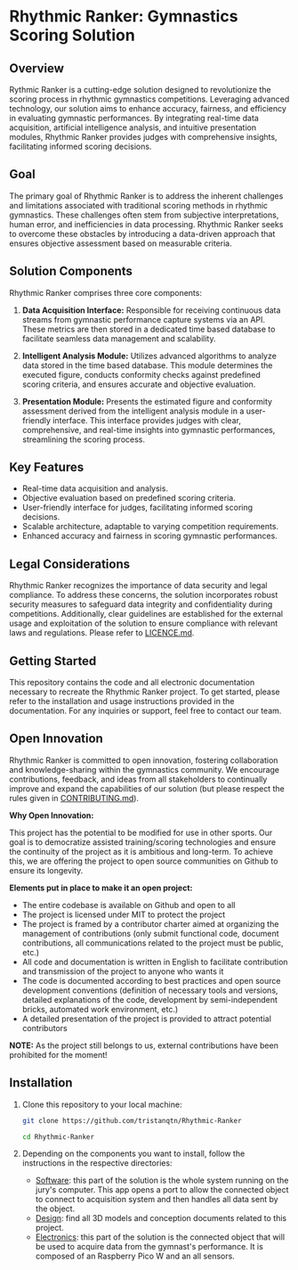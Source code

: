 # Rhythmic Ranker: Gymnastics Scoring Solution

## Overview

Rythmic Ranker is a cutting-edge solution designed to revolutionize the scoring process in rhythmic gymnastics competitions. Leveraging advanced technology, our solution aims to enhance accuracy, fairness, and efficiency in evaluating gymnastic performances. By integrating real-time data acquisition, artificial intelligence analysis, and intuitive presentation modules, Rhythmic Ranker provides judges with comprehensive insights, facilitating informed scoring decisions.

## Goal

The primary goal of Rhythmic Ranker is to address the inherent challenges and limitations associated with traditional scoring methods in rhythmic gymnastics. These challenges often stem from subjective interpretations, human error, and inefficiencies in data processing. Rhythmic Ranker seeks to overcome these obstacles by introducing a data-driven approach that ensures objective assessment based on measurable criteria.

## Solution Components

Rhythmic Ranker comprises three core components:

1. **Data Acquisition Interface:** Responsible for receiving continuous data streams from gymnastic performance capture systems via an API. These metrics are then stored in a dedicated time based database to facilitate seamless data management and scalability.

2. **Intelligent Analysis Module:** Utilizes advanced algorithms to analyze data stored in the time based database. This module determines the executed figure, conducts conformity checks against predefined scoring criteria, and ensures accurate and objective evaluation.

3. **Presentation Module:** Presents the estimated figure and conformity assessment derived from the intelligent analysis module in a user-friendly interface. This interface provides judges with clear, comprehensive, and real-time insights into gymnastic performances, streamlining the scoring process.

## Key Features

- Real-time data acquisition and analysis.
- Objective evaluation based on predefined scoring criteria.
- User-friendly interface for judges, facilitating informed scoring decisions.
- Scalable architecture, adaptable to varying competition requirements.
- Enhanced accuracy and fairness in scoring gymnastic performances.

## Legal Considerations

Rhythmic Ranker recognizes the importance of data security and legal compliance. To address these concerns, the solution incorporates robust security measures to safeguard data integrity and confidentiality during competitions. Additionally, clear guidelines are established for the external usage and exploitation of the solution to ensure compliance with relevant laws and regulations. Please refer to [LICENCE.md](./LICENCE.md).

## Getting Started

This repository contains the code and all electronic documentation necessary to recreate the Rhythmic Ranker project. To get started, please refer to the installation and usage instructions provided in the documentation. For any inquiries or support, feel free to contact our team.

## Open Innovation

Rhythmic Ranker is committed to open innovation, fostering collaboration and knowledge-sharing within the gymnastics community. We encourage contributions, feedback, and ideas from all stakeholders to continually improve and expand the capabilities of our solution (but please respect the rules given in [CONTRIBUTING.md](./CONTRIBUTING.md)).

**Why Open Innovation:**

This project has the potential to be modified for use in other sports. Our goal is to democratize assisted training/scoring technologies and ensure the continuity of the project as it is ambitious and long-term. To achieve this, we are offering the project to open source communities on Github to ensure its longevity.

**Elements put in place to make it an open project:**

- The entire codebase is available on Github and open to all
- The project is licensed under MIT to protect the project
- The project is framed by a contributor charter aimed at organizing the management of contributions (only submit functional code, document contributions, all communications related to the project must be public, etc.)
- All code and documentation is written in English to facilitate contribution and transmission of the project to anyone who wants it
- The code is documented according to best practices and open source development conventions (definition of necessary tools and versions, detailed explanations of the code, development by semi-independent bricks, automated work environment, etc.)
- A detailed presentation of the project is provided to attract potential contributors

**NOTE:** As the project still belongs to us, external contributions have been prohibited for the moment!

## Installation

1. Clone this repository to your local machine:

   ```bash
   git clone https://github.com/tristanqtn/Rhythmic-Ranker
   ```

   ```bash
   cd Rhythmic-Ranker
   ```

2. Depending on the components you want to install, follow the instructions in the respective directories:
   - [Software](./software/): this part of the solution is the whole system running on the jury's computer. This app opens a port to allow the connected object to connect to acquisition system and then handles all data sent by the object.
   - [Design](./design/README.md): find all 3D models and conception documents related to this project.
   - [Electronics](./electronics/README.md): this part of the solution is the connected object that will be used to acquire data from the gymnast's performance. It is composed of an Raspberry Pico W and an all sensors.
